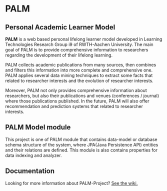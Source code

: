 # PALM

## Personal Academic Learner Model

**PALM** is a web based personal lifelong learner model developed in Learning Technologies Research Group i9 of RWTH-Aachen University. The main goal of PALM is to provide comprehensive information to researchers regarding the development of their lifelong learning. 

PALM collects academic publications from many sources, then combines and filters this information into more complete and comprehensive one. PALM applies several data mining techniques to extract some facts that related to researcher interests and the evolution of researcher interests.

Moreover, PALM not only provides comprehensive information about researchers, but also their publications and venues (conferences / journal) where those publications published. In the future, PALM will also offer recommendation and prediction systems that related to researcher interests. 


## PALM Model module

This project is one of PALM module that contains data-model or database schema structure of the system, where JPA(Java Persistence API) entities and their relations are defined. This module is also contains properties for data indexing and analyzer.

## Documentation

Looking for more information about PALM-Project? [See the wiki.](https://github.com/palm-toolkit/palm-project/wiki "PALM project wiki")
 